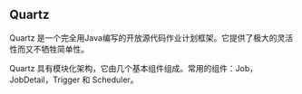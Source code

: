 ## Quartz
Quartz 是一个完全用Java编写的开放源代码作业计划框架。它提供了极大的灵活性而又不牺牲简单性。

Quartz 具有模块化架构，它由几个基本组件组成。常用的组件：Job，JobDetail，Trigger 和 Scheduler。